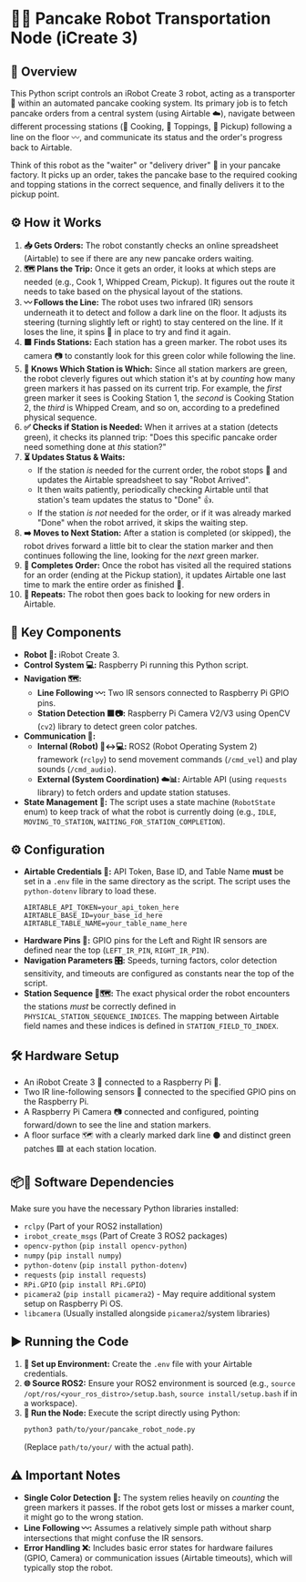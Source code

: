 # 🥞🤖 Pancake Robot Transportation Node (iCreate 3)

## 📝 Overview

This Python script controls an iRobot Create 3 robot, acting as a transporter 🚚 within an automated pancake cooking system. Its primary job is to fetch pancake orders from a central system (using Airtable ☁️), navigate between different processing stations (🍳 Cooking, 🍦 Toppings, 🏁 Pickup) following a line on the floor 〰️, and communicate its status and the order's progress back to Airtable.

Think of this robot as the "waiter" or "delivery driver" 🤖 in your pancake factory. It picks up an order, takes the pancake base to the required cooking and topping stations in the correct sequence, and finally delivers it to the pickup point.

## ⚙️ How it Works

1.  **📥 Gets Orders:** The robot constantly checks an online spreadsheet (Airtable) to see if there are any new pancake orders waiting.
2.  **🗺️ Plans the Trip:** Once it gets an order, it looks at which steps are needed (e.g., Cook 1, Whipped Cream, Pickup). It figures out the route it needs to take based on the physical layout of the stations.
3.  **〰️ Follows the Line:** The robot uses two infrared (IR) sensors underneath it to detect and follow a dark line on the floor. It adjusts its steering (turning slightly left or right) to stay centered on the line. If it loses the line, it spins 🔄 in place to try and find it again.
4.  **🟩 Finds Stations:** Each station has a green marker. The robot uses its camera 📷 to constantly look for this green color while following the line.
5.  **🔢 Knows Which Station is Which:** Since all station markers are green, the robot cleverly figures out which station it's at by *counting* how many green markers it has passed on its current trip. For example, the *first* green marker it sees is Cooking Station 1, the *second* is Cooking Station 2, the *third* is Whipped Cream, and so on, according to a predefined physical sequence.
6.  **✅ Checks if Station is Needed:** When it arrives at a station (detects green), it checks its planned trip: "Does this specific pancake order need something done at *this* station?"
7.  **⏳ Updates Status & Waits:**
    * If the station *is* needed for the current order, the robot stops 🛑 and updates the Airtable spreadsheet to say "Robot Arrived".
    * It then waits patiently, periodically checking Airtable until that station's team updates the status to "Done" 👍.
    * If the station *is not* needed for the order, or if it was already marked "Done" when the robot arrived, it skips the waiting step.
8.  **➡️ Moves to Next Station:** After a station is completed (or skipped), the robot drives forward a little bit to clear the station marker and then continues following the line, looking for the *next* green marker.
9.  **🏁 Completes Order:** Once the robot has visited all the required stations for an order (ending at the Pickup station), it updates Airtable one last time to mark the entire order as finished 🎉.
10. **🔄 Repeats:** The robot then goes back to looking for new orders in Airtable.

## 🧩 Key Components

* **Robot 🤖:** iRobot Create 3.
* **Control System 💻:** Raspberry Pi running this Python script.
* **Navigation 🗺️:**
    * **Line Following 〰️:** Two IR sensors connected to Raspberry Pi GPIO pins.
    * **Station Detection 🟩📷:** Raspberry Pi Camera V2/V3 using OpenCV (`cv2`) library to detect green color patches.
* **Communication 📡:**
    * **Internal (Robot) 🤖↔️💻:** ROS2 (Robot Operating System 2) framework (`rclpy`) to send movement commands (`/cmd_vel`) and play sounds (`/cmd_audio`).
    * **External (System Coordination) ☁️📊:** Airtable API (using `requests` library) to fetch orders and update station statuses.
* **State Management 🚦:** The script uses a state machine (`RobotState` enum) to keep track of what the robot is currently doing (e.g., `IDLE`, `MOVING_TO_STATION`, `WAITING_FOR_STATION_COMPLETION`).

## ⚙️ Configuration

* **Airtable Credentials 🔑:** API Token, Base ID, and Table Name **must** be set in a `.env` file in the same directory as the script. The script uses the `python-dotenv` library to load these.
    ```dotenv
    AIRTABLE_API_TOKEN=your_api_token_here
    AIRTABLE_BASE_ID=your_base_id_here
    AIRTABLE_TABLE_NAME=your_table_name_here
    ```
* **Hardware Pins 📌:** GPIO pins for the Left and Right IR sensors are defined near the top (`LEFT_IR_PIN`, `RIGHT_IR_PIN`).
* **Navigation Parameters 🎛️:** Speeds, turning factors, color detection sensitivity, and timeouts are configured as constants near the top of the script.
* **Station Sequence 📍🗺️:** The exact physical order the robot encounters the stations *must* be correctly defined in `PHYSICAL_STATION_SEQUENCE_INDICES`. The mapping between Airtable field names and these indices is defined in `STATION_FIELD_TO_INDEX`.

## 🛠️ Hardware Setup

* An iRobot Create 3 🤖 connected to a Raspberry Pi 🔌.
* Two IR line-following sensors 👀 connected to the specified GPIO pins on the Raspberry Pi.
* A Raspberry Pi Camera 📷 connected and configured, pointing forward/down to see the line and station markers.
* A floor surface 🗺️ with a clearly marked dark line ⚫ and distinct green patches 🟩 at each station location.

## 📦🐍 Software Dependencies

Make sure you have the necessary Python libraries installed:

* `rclpy` (Part of your ROS2 installation)
* `irobot_create_msgs` (Part of Create 3 ROS2 packages)
* `opencv-python` (`pip install opencv-python`)
* `numpy` (`pip install numpy`)
* `python-dotenv` (`pip install python-dotenv`)
* `requests` (`pip install requests`)
* `RPi.GPIO` (`pip install RPi.GPIO`)
* `picamera2` (`pip install picamera2`) - May require additional system setup on Raspberry Pi OS.
* `libcamera` (Usually installed alongside `picamera2`/system libraries)

## ▶️ Running the Code

1.  **📁 Set up Environment:** Create the `.env` file with your Airtable credentials.
2.  **🌐 Source ROS2:** Ensure your ROS2 environment is sourced (e.g., `source /opt/ros/<your_ros_distro>/setup.bash`, `source install/setup.bash` if in a workspace).
3.  **🚀 Run the Node:** Execute the script directly using Python:
    ```bash
    python3 path/to/your/pancake_robot_node.py
    ```
    (Replace `path/to/your/` with the actual path).

## ⚠️ Important Notes

* **Single Color Detection 🎨:** The system relies heavily on *counting* the green markers it passes. If the robot gets lost or misses a marker count, it might go to the wrong station.
* **Line Following 〰️:** Assumes a relatively simple path without sharp intersections that might confuse the IR sensors.
* **Error Handling ❌:** Includes basic error states for hardware failures (GPIO, Camera) or communication issues (Airtable timeouts), which will typically stop the robot.
